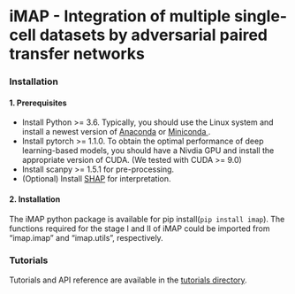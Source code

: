 
# iMAP - Integration of multiple single-cell datasets by adversarial paired transfer networks

### Installation

#### 1. Prerequisites

<ul>
    <li>Install Python >= 3.6. Typically, you should use the Linux system and install a newest version of <a href='https://www.anaconda.com/'>Anaconda</a> or <a href = 'https://docs.conda.io/en/latest/miniconda.html'> Miniconda </a>.</li>
    <li>Install pytorch >= 1.1.0. To obtain the optimal performance of deep learning-based models, you should have a Nivdia GPU and install the appropriate version of CUDA. (We tested with CUDA >= 9.0)</li>
    <li> Install scanpy >= 1.5.1 for pre-processing. </li>
    <li>(Optional) Install <a href='https://github.com/slundberg/shap'>SHAP</a> for interpretation.</li>
</ul>

#### 2. Installation

The iMAP python package is available for pip install(`pip install imap`). The functions required for the stage I and II of iMAP could be imported from “imap.imap” and “imap.utils”, respectively.

### Tutorials

Tutorials and API reference are available in the <a href='tutorials'>tutorials directory</a>. 
